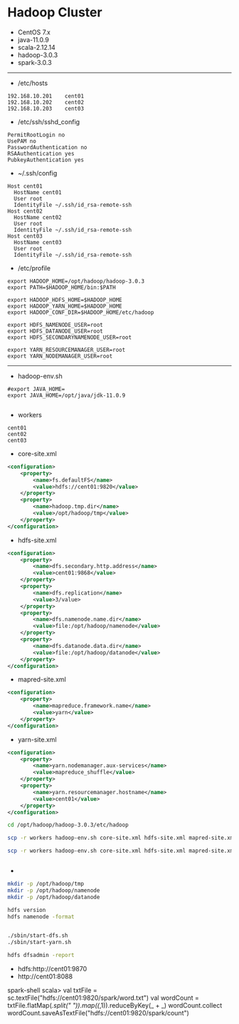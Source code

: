 

# Hadoop Cluster


- CentOS 7.x
- java-11.0.9
- scala-2.12.14
- hadoop-3.0.3
- spark-3.0.3
---
- /etc/hosts
```
192.168.10.201    cent01
192.168.10.202    cent02
192.168.10.203    cent03
```
- /etc/ssh/sshd_config
```
PermitRootLogin no
UsePAM no
PasswordAuthentication no
RSAAuthentication yes
PubkeyAuthentication yes
```

- ~/.ssh/config
```
Host cent01
  HostName cent01
  User root
  IdentityFile ~/.ssh/id_rsa-remote-ssh
Host cent02
  HostName cent02
  User root
  IdentityFile ~/.ssh/id_rsa-remote-ssh
Host cent03
  HostName cent03
  User root
  IdentityFile ~/.ssh/id_rsa-remote-ssh
```

- /etc/profile
```
export HADOOP_HOME=/opt/hadoop/hadoop-3.0.3
export PATH=$HADOOP_HOME/bin:$PATH

export HADOOP_HDFS_HOME=$HADOOP_HOME
export HADOOP_YARN_HOME=$HADOOP_HOME
export HADOOP_CONF_DIR=$HADOOP_HOME/etc/hadoop

export HDFS_NAMENODE_USER=root
export HDFS_DATANODE_USER=root
export HDFS_SECONDARYNAMENODE_USER=root

export YARN_RESOURCEMANAGER_USER=root
export YARN_NODEMANAGER_USER=root
```

---

- hadoop-env.sh
```
#export JAVA_HOME=
export JAVA_HOME=/opt/java/jdk-11.0.9


```
- workers
```
cent01
cent02
cent03

```

- core-site.xml
```xml
<configuration>
    <property>
        <name>fs.defaultFS</name>
        <value>hdfs://cent01:9820</value>
    </property>
    <property>
        <name>hadoop.tmp.dir</name>
        <value>/opt/hadoop/tmp</value>
    </property>
</configuration>
```
- hdfs-site.xml
```xml
<configuration>
    <property>
        <name>dfs.secondary.http.address</name>
        <value>cent01:9868</value>
    </property>
    <property>
        <name>dfs.replication</name>
        <value>3/value>
    </property>
    <property>
        <name>dfs.namenode.name.dir</name>
        <value>file:/opt/hadoop/namenode</value>
    </property>
    <property>
        <name>dfs.datanode.data.dir</name>
        <value>file:/opt/hadoop/datanode</value>
    </property>
</configuration>

```
- mapred-site.xml
```xml
<configuration>
    <property>
        <name>mapreduce.framework.name</name>
        <value>yarn</value>
    </property>
</configuration>

```
- yarn-site.xml
```xml
<configuration>
    <property>
        <name>yarn.nodemanager.aux-services</name>
        <value>mapreduce_shuffle</value>
    </property>
    <property>
        <name>yarn.resourcemanager.hostname</name>
        <value>cent01</value>
    </property>
</configuration>
```

```sh
cd /opt/hadoop/hadoop-3.0.3/etc/hadoop

scp -r workers hadoop-env.sh core-site.xml hdfs-site.xml mapred-site.xml yarn-site.xml root@192.168.10.202:$PWD

scp -r workers hadoop-env.sh core-site.xml hdfs-site.xml mapred-site.xml yarn-site.xml root@192.168.10.203:$PWD



```
-
```sh
mkdir -p /opt/hadoop/tmp
mkdir -p /opt/hadoop/namenode
mkdir -p /opt/hadoop/datanode

hdfs version
hdfs namenode -format


./sbin/start-dfs.sh
./sbin/start-yarn.sh

hdfs dfsadmin -report
```
- hdfs:http://cent01:9870
- http://cent01:8088

spark-shell
scala>
val txtFile = sc.textFile("hdfs://cent01:9820/spark/word.txt")
val wordCount = txtFile.flatMap(_.split(" ")).map((_,1)).reduceByKey(_ + _)
wordCount.collect
wordCount.saveAsTextFile("hdfs://cent01:9820/spark/count")

```























